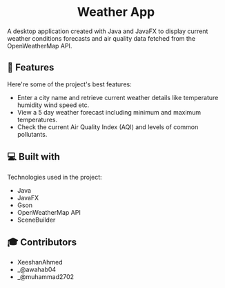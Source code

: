 <h1 align="center" id="title">Weather App</h1>

<p align="center"></p>

<p id="description">A desktop application created with Java and JavaFX to display current weather conditions forecasts and air quality data fetched from the OpenWeatherMap API.</p>

  
  
<h2>🧐 Features</h2>

Here're some of the project's best features:

*   Enter a city name and retrieve current weather details like temperature humidity wind speed etc.
*   View a 5 day weather forecast including minimum and maximum temperatures.
*   Check the current Air Quality Index (AQI) and levels of common pollutants.

  
  
<h2>💻 Built with</h2>

Technologies used in the project:

*   Java
*   JavaFX
*   Gson
*   OpenWeatherMap API
*   SceneBuilder



<h2>🎓 Contributors</h2>


*   XeeshanAhmed
*   _@awahab04
*   _@muhammad2702
